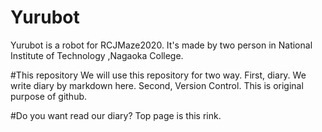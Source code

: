 # Yurubot
Yurubot is a robot for RCJMaze2020.
It's made by two person in National Institute of Technology ,Nagaoka College.

#This repository
We will use this repository for two way.
First, diary.
We write diary by markdown here.
Second, Version Control.
This is original purpose of github.

#Do you want read our diary?
Top page is this rink.
